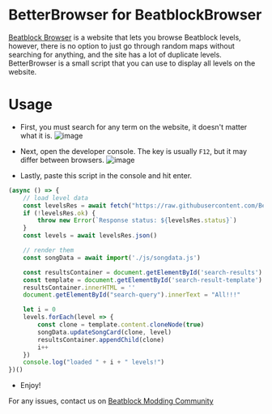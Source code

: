 # BetterBrowser for BeatblockBrowser
[Beatblock Browser](https://beatblockbrowser.me/) is a website that lets you browse Beatblock levels, however, there is no option to just go through random maps without searching for anything, and the site has a lot of duplicate levels.\
BetterBrowser is a small script that you can use to display all levels on the website.

# Usage
- First, you must search for any term on the website, it doesn't matter what it is.
![image](https://github.com/user-attachments/assets/8b6d90e9-42d5-40ba-a6e6-7a2a6cadd5b4)

- Next, open the developer console. The key is usually `F12`, but it may differ between browsers.
![image](https://github.com/user-attachments/assets/78209d82-e76a-4ff3-89f0-83e20de57317)

- Lastly, paste this script in the console and hit enter.
```js
(async () => {
	// load level data
	const levelsRes = await fetch("https://raw.githubusercontent.com/BeatblockTools/BetterBrowser/refs/heads/main/levels.json")
	if (!levelsRes.ok) {
		throw new Error(`Response status: ${levelsRes.status}`)
	}
	const levels = await levelsRes.json()

	// render them
	const songData = await import('./js/songdata.js')

	const resultsContainer = document.getElementById('search-results')
	const template = document.getElementById('search-result-template')
	resultsContainer.innerHTML = ''
	document.getElementById("search-query").innerText = "All!!!"

	let i = 0
	levels.forEach(level => {
		const clone = template.content.cloneNode(true)
		songData.updateSongCard(clone, level)
		resultsContainer.appendChild(clone)
		i++
	})
	console.log("loaded " + i + " levels!")
})()
```

- Enjoy!


For any issues, contact us on [Beatblock Modding Community](https://discord.gg/VDvPUSCdGZ)
